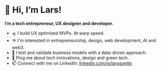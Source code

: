 # 👋 Hi, I’m Lars! #

**I’m a tech entrepreneur, UX designer and developer.**

- 🛸 I build UX optimized MVPs. At warp speed.
- 🪅 I'm interested in entrepreneurship, design, web development, AI and web3. 
- 🧪 I test and validate business models with a data-driven approach.
- 💬 Ping me about tech innovations, design and green tech.
- 📫 Connect with me on LinkedIn: [linkedin.com/in/larsgoette](https://www.linkedin.com/in/larsgoette/)
